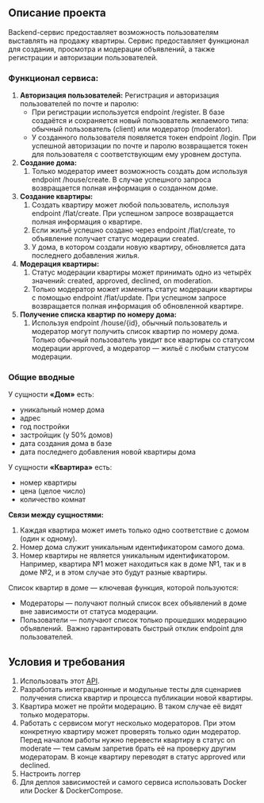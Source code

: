 
## Описание проекта

Backend-сервис предоставляет возможность пользователям выставлять на продажу квартиры. Сервис предоставляет функционал для создания, просмотра и модерации объявлений, а также регистрации и авторизации пользователей.

### Функционал сервиса: 

1. **Авторизация пользователей:**
	Регистрация и авторизация пользователей по почте и паролю:
	-  При регистрации используется endpoint /register. В базе создаётся и сохраняется новый пользователь желаемого типа: обычный пользователь (client) или модератор (moderator).
    - У созданного пользователя появляется токен endpoint /login. При успешной авторизации по почте и паролю возвращается токен для пользователя с соответствующим ему уровнем доступа.
2. **Создание дома:**
    1. Только модератор имеет возможность создать дом используя endpoint /house/create. В случае успешного запроса возвращается полная информация о созданном доме.
3. **Создание квартиры:**
    1. Создать квартиру может любой пользователь, используя endpoint /flat/create. При успешном запросе возвращается полная информация о квартире.
    2. Если жильё успешно создано через endpoint /flat/create, то объявление получает статус модерации created.
    3. У дома, в котором создали новую квартиру, обновляется дата последнего добавления жилья. 
4. **Модерация квартиры:**
    1. Статус модерации квартиры может принимать одно из четырёх значений: created, approved, declined, on moderation.
    2. Только модератор может изменить статус модерации квартиры с помощью endpoint /flat/update. При успешном запросе возвращается полная информация об обновленной квартире.
5. **Получение списка квартир по номеру дома:**
    1. Используя endpoint /house/{id}, обычный пользователь и модератор могут получить список квартир по номеру дома. Только обычный пользователь увидит все квартиры со статусом модерации approved, а модератор — жильё с любым статусом модерации.

### Общие вводные

У сущности **«Дом»** есть:  

- уникальный номер дома
- адрес
- год постройки
- застройщик (у 50% домов)
- дата создания дома в базе
- дата последнего добавления новой квартиры дома

У сущности **«Квартира»** есть:

- номер квартиры
- цена (целое число)
- количество комнат

**Связи между сущностями:**

1. Каждая квартира может иметь только одно соответствие с домом (один к одному).
2. Номер дома служит уникальным идентификатором самого дома.
3. Номер квартиры не является уникальным идентификатором. Например, квартира №1 может находиться как в доме №1, так и в доме №2, и в этом случае это будут разные квартиры.

Список квартир в доме — ключевая функция, которой пользуются: 

- Модераторы — получают полный список всех объявлений в доме вне зависимости от статуса модерации.
- Пользователи — получают список только прошедших модерацию объявлений.  Важно гарантировать быстрый отклик endpoint для пользователей. 

## Условия и требования

1. Использовать этот [API](https://github.com/mrgoshha/house_service/blob/master/api/api.yaml).
2. Разработать интеграционные и модульные тесты для сценариев получения списка квартир и процесса публикации новой квартиры.
3. Квартира может не пройти модерацию. В таком случае её видят только модераторы. 
4. Работать с сервисом могут несколько модераторов. При этом конкретную квартиру может проверять только один модератор. Перед началом работы нужно перевести квартиру в статус on moderate — тем самым запретив брать её на проверку другим модераторам. В конце квартиру переводят в статус approved или declined.
5. Настроить логгер
6.  Для деплоя зависимостей и самого сервиса использовать Docker или Docker & DockerCompose.
